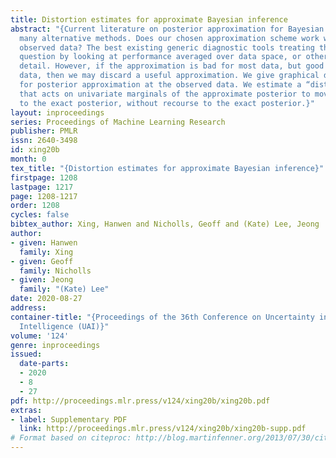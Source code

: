 ```yaml
---
title: Distortion estimates for approximate Bayesian inference
abstract: "{Current literature on posterior approximation for Bayesian inference offers
  many alternative methods. Does our chosen approximation scheme work well on the
  observed data? The best existing generic diagnostic tools treating this kind of
  question by looking at performance averaged over data space, or otherwise lack diagnostic
  detail. However, if the approximation is bad for most data, but good at the observed
  data, then we may discard a useful approximation. We give graphical diagnostics
  for posterior approximation at the observed data. We estimate a “distortion map”
  that acts on univariate marginals of the approximate posterior to move them closer
  to the exact posterior, without recourse to the exact posterior.}"
layout: inproceedings
series: Proceedings of Machine Learning Research
publisher: PMLR
issn: 2640-3498
id: xing20b
month: 0
tex_title: "{Distortion estimates for approximate Bayesian inference}"
firstpage: 1208
lastpage: 1217
page: 1208-1217
order: 1208
cycles: false
bibtex_author: Xing, Hanwen and Nicholls, Geoff and (Kate) Lee, Jeong
author:
- given: Hanwen
  family: Xing
- given: Geoff
  family: Nicholls
- given: Jeong
  family: "(Kate) Lee"
date: 2020-08-27
address: 
container-title: "{Proceedings of the 36th Conference on Uncertainty in Artificial
  Intelligence (UAI)}"
volume: '124'
genre: inproceedings
issued:
  date-parts:
  - 2020
  - 8
  - 27
pdf: http://proceedings.mlr.press/v124/xing20b/xing20b.pdf
extras:
- label: Supplementary PDF
  link: http://proceedings.mlr.press/v124/xing20b/xing20b-supp.pdf
# Format based on citeproc: http://blog.martinfenner.org/2013/07/30/citeproc-yaml-for-bibliographies/
---
```

